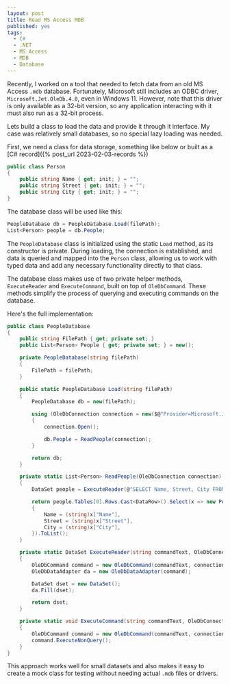 ```yaml
---
layout: post
title: Read MS Access MDB
published: yes
tags:
  - C#
  - .NET
  - MS Access
  - MDB
  - Database
---
```

Recently, I worked on a tool that needed to fetch data from an old MS Access `.mdb` database. Fortunately, Microsoft still includes an ODBC driver, `Microsoft.Jet.OleDb.4.0`, even in Windows 11. However, note that this driver is only available as a 32-bit version, so any application interacting with it must also run as a 32-bit process.

Lets build a class to load the data and provide it through it interface. My case was relatively small databases, so no special lazy loading was needed. 

First, we need a class for data storage, something like below or built as a [C# record]({% post_url 2023-02-03-records %})

```c#
public class Person
{
    public string Name { get; init; } = "";
    public string Street { get; init; } = "";
    public string City { get; init; } = "";
}
```

The database class will be used like this:

```c#
PeopleDatabase db = PeopleDatabase.Load(filePath);
List<Person> people = db.People;
```

The `PeopleDatabase` class is initialized using the static `Load` method, as its constructor is private. During loading, the connection is established, and data is queried and mapped into the `Person` class, allowing us to work with typed data and add any necessary functionality directly to that class.

The database class makes use of two private helper methods, `ExecuteReader` and `ExecuteCommand`, built on top of `OleDbCommand`. These methods simplify the process of querying and executing commands on the database.

Here's the full implementation:

```c#
public class PeopleDatabase
{
    public string FilePath { get; private set; }
    public List<Person> People { get; private set; } = new();

    private PeopleDatabase(string filePath) 
    {
        FilePath = filePath;
    }

    public static PeopleDatabase Load(string filePath)
    {
        PeopleDatabase db = new(filePath);

        using (OleDbConnection connection = new($@"Provider=Microsoft.Jet.OleDb.4.0;Data Source={filePath}"))
        {
            connection.Open();

            db.People = ReadPeople(connection);
        }

        return db;
    }

    private static List<Person> ReadPeople(OleDbConnection connection)
    {
        DataSet people = ExecuteReader(@"SELECT Name, Street, City FROM People ORDER BY Name", connection);

        return people.Tables[0].Rows.Cast<DataRow>().Select(x => new Person()
        {
            Name = (string)x["Name"],
            Street = (string)x["Street"],
            City = (string)x["City"],
        }).ToList();
    }

    private static DataSet ExecuteReader(string commandText, OleDbConnection connection)
    {
        OleDbCommand command = new OleDbCommand(commandText, connection);
        OleDbDataAdapter da = new OleDbDataAdapter(command);

        DataSet dset = new DataSet();
        da.Fill(dset);

        return dset;
    }

    private static void ExecuteCommand(string commandText, OleDbConnection connection)
    {
        OleDbCommand command = new OleDbCommand(commandText, connection);
        command.ExecuteNonQuery();
    }
}
```

This approach works well for small datasets and also makes it easy to create a mock class for testing without needing actual `.mdb` files or drivers.
